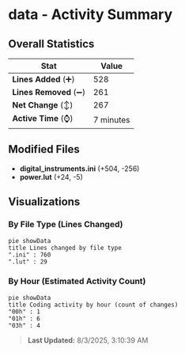 # data - Activity Summary 

## Overall Statistics

| Stat                   | Value                                                             |
| ---------------------- | ----------------------------------------------------------------- |
| **Lines Added** (➕)   | 528                                          |
| **Lines Removed** (➖) | 261                                        |
| **Net Change** (↕)    | 267                |
| **Active Time** (⌚)   | 7 minutes |


## Modified Files
- **digital_instruments.ini** (+504, -256)
- **power.lut** (+24, -5)

## Visualizations

### By File Type (Lines Changed)

```mermaid
pie showData
title Lines changed by file type
".ini" : 760
".lut" : 29
```

### By Hour (Estimated Activity Count)

```mermaid
pie showData
title Coding activity by hour (count of changes)
"00h" : 1
"01h" : 6
"03h" : 4
```


> **Last Updated:** 8/3/2025, 3:10:39 AM